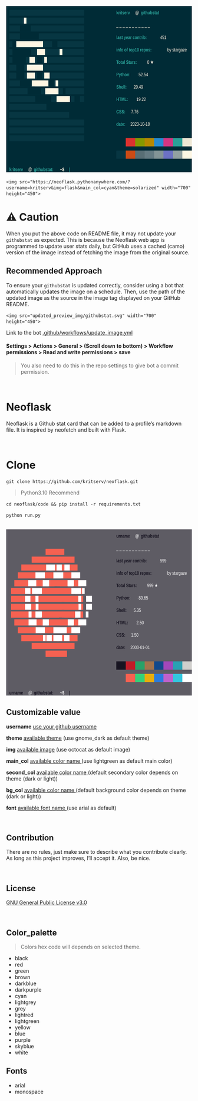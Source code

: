 <img src="updated_preview_img/githubstat.svg" width="700" height="450">

```
<img src="https://neoflask.pythonanywhere.com/?username=kritserv&img=flask&main_col=cyan&theme=solarized" width="700" height="450">
```

# ⚠️ Caution

When you put the above code on README file, it may not update your `githubstat` as expected. This is because the Neoflask web app is programmed to update user stats daily, but GitHub uses a cached (camo) version of the image instead of fetching the image from the original source.

## Recommended Approach

To ensure your `githubstat` is updated correctly, consider using a bot that automatically updates the image on a schedule. Then, use the path of the updated image as the source in the image tag displayed on your GitHub README.

```
<img src="updated_preview_img/githubstat.svg" width="700" height="450">
```

Link to the bot <a href="/.github/workflows/update_image.yml">.github/workflows/update_image.yml</a>

#### Settings > Actions > General > (Scroll down to bottom) > Workflow permissions > Read and write permissions > save

> You also need to do this in the repo settings to give bot a commit permission.

<br>

# Neoflask 

Neoflask is a Github stat card that can be added to a profile’s markdown file. It is inspired by neofetch and built with Flask.

<br>

# Clone

```
git clone https://github.com/kritserv/neoflask.git
```

> Python3.10 Recommend

```
cd neoflask/code && pip install -r requirements.txt
```

```
python run.py
```

<br>

<img src="showcase/example_for_readme.svg" width="700" height="450">

<br>

## Customizable value

**username** <u>use your github username</u>

**theme** <a href="https://github.com/kritserv/neoflask/tree/main/code/app/frontend/theme">available theme</a> (use gnome_dark as default theme)

**img** <a href="https://github.com/kritserv/neoflask/tree/main/code/app/frontend/display_image">available image</a> (use octocat as default image)

**main_col** <a href="#Color_palette">available color name </a> (use lightgreen as default main color)

**second_col** <a href="#Color_palette">available color name </a> (default secondary color depends on theme (dark or light))

**bg_col** <a href="#Color_palette">available color name </a> (default background color depends on theme (dark or light))

**font** <a href="#Fonts">available font name </a> (use arial as default)

<br>

## Contribution

There are no rules, just make sure to describe what you contribute clearly. As long as this project improves, I’ll accept it. Also, be nice.

<br>

## License

<a href="https://github.com/kritserv/neoflask/blob/main/LICENSE">GNU General Public License v3.0</a>

<br>

## Color_palette

> Colors hex code will depends on selected theme.

- black
- red
- green
- brown
- darkblue
- darkpurple
- cyan
- lightgrey
- grey
- lightred
- lightgreen
- yellow
- blue
- purple
- skyblue
- white

## Fonts

- arial
- monospace
